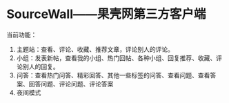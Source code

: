 SourceWall——果壳网第三方客户端
==========
当前功能：
 1. 主题站：查看、评论、收藏、推荐文章，评论别人的评论。
 2. 小组：发表新帖，查看我的小组、热门回帖、各种小组、回复推荐、收藏、评论别人的回复。
 3. 问答：查看热门问答、精彩回答、其他一些标签的问答、查看问题、查看答案、回答问题、评论问题、评论答案
 4. 夜间模式
  
